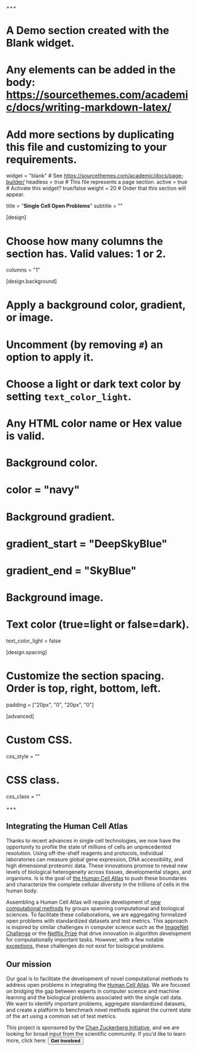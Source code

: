 +++
# A Demo section created with the Blank widget.
# Any elements can be added in the body: https://sourcethemes.com/academic/docs/writing-markdown-latex/
# Add more sections by duplicating this file and customizing to your requirements.

widget = "blank"  # See https://sourcethemes.com/academic/docs/page-builder/
headless = true  # This file represents a page section.
active = true  # Activate this widget? true/false
weight = 20  # Order that this section will appear.

title = "**Single Cell Open Problems**"
subtitle = ""

[design]
  # Choose how many columns the section has. Valid values: 1 or 2.
  columns = "1"

[design.background]
  # Apply a background color, gradient, or image.
  #   Uncomment (by removing `#`) an option to apply it.
  #   Choose a light or dark text color by setting `text_color_light`.
  #   Any HTML color name or Hex value is valid.

  # Background color.
  # color = "navy"

  # Background gradient.
  # gradient_start = "DeepSkyBlue"
  # gradient_end = "SkyBlue"

  # Background image.


  # Text color (true=light or false=dark).
  text_color_light = false

[design.spacing]
  # Customize the section spacing. Order is top, right, bottom, left.
  padding = ["20px", "0", "20px", "0"]

[advanced]
 # Custom CSS.
 css_style = ""

 # CSS class.
 css_class = ""


+++
## Integrating the Human Cell Atlas

Thanks to recent advances in single cell technologies, we now have the opportunity to profile the state of millions of cells an unprecedented resolution. Using off-the-shelf reagents and protocols, individual laboratories can measure global gene expression, DNA accessibility, and high dimensional proteomic data. These innovations promise to reveal new levels of biological heterogeneity across tissues, developmental stages, and organisms. Is is the goal of [the Human Cell Atlas](https://www.humancellatlas.org/) to push these boundaries and characterize the complete cellular diversity in the trillions of cells in the human body.

Assembling a Human Cell Atlas will require development of [new computational methods](https://genomebiology.biomedcentral.com/articles/10.1186/s13059-020-1926-6) by groups spanning computational and biological sciences. To facilitate these collaborations, we are aggregating formalized open problems with standardized datasets and test metrics. This approach is inspired by similar challenges in computer science such as the [ImageNet Challenge](http://www.image-net.org/challenges/LSVRC/) or the [Netflix Prize](https://www.netflixprize.com/) that drive innovation in algorithm development for computationally important tasks. However, with a few notable [exceptions](https://predictioncenter.org/), these challenges do not exist for biological problems.

## Our mission
Our goal is to facilitate the development of novel computational methods to address open problems in integrating the [Human Cell Atlas](https://www.humancellatlas.org/). We are focused on bridging the gap between experts in computer science and machine learning and the biological problems associated with the single cell data. We want to identify important problems, aggregate standardized datasets, and create a platform to benchmark novel methods against the current state of the art using a common set of test metrics.

This project is sponsored by the [Chan Zuckerberg Initiative](https://chanzuckerberg.com/science/), and we are looking for broad input from the scientific community. If you'd like to learn more, click here: <a href="/contributing"><button type="button" class="btn btn-primary btn-lg">**Get Involved**</button></a>
